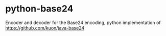 # python-base24
Encoder and decoder for the Base24 encoding, python implementation of https://github.com/kuon/java-base24
